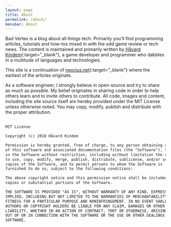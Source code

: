 ```yaml
---
layout: page
title: About
permalink: /about/
menubar: About
---
```

Bad Vertex is a blog about all things tech. Primarily you'll find programming articles, tutorials and how-tos mixed in with the odd game review or tech news. The content is maintained and primarily written by [Håvard Kindem](https://havardkindem.com){:target="_blank"}, a game developer and programmer who dabbles in a multitude of languages and technologies.

This site is a continuation of [nexcius.net](https://nexcius.net){:target="_blank"} where the earliest of the articles originate. 

As a software engineer, I strongly believe in open-source and try to share as much as possible. My belief originates in sharing code in order to help others learn and to invite others to contribute. All code, images and content, including the site source itself are hereby provided under the MIT License unless otherwise noted. You may copy, modify, publish and distribute with the proper attribution.<br /><br />

```txt
MIT License

Copyright (c) 2018 Håvard Kindem

Permission is hereby granted, free of charge, to any person obtaining a copy
of this software and associated documentation files (the "Software"), to deal
in the Software without restriction, including without limitation the rights
to use, copy, modify, merge, publish, distribute, sublicense, and/or sell
copies of the Software, and to permit persons to whom the Software is
furnished to do so, subject to the following conditions:

The above copyright notice and this permission notice shall be included in all
copies or substantial portions of the Software.

THE SOFTWARE IS PROVIDED "AS IS", WITHOUT WARRANTY OF ANY KIND, EXPRESS OR
IMPLIED, INCLUDING BUT NOT LIMITED TO THE WARRANTIES OF MERCHANTABILITY,
FITNESS FOR A PARTICULAR PURPOSE AND NONINFRINGEMENT. IN NO EVENT SHALL THE
AUTHORS OR COPYRIGHT HOLDERS BE LIABLE FOR ANY CLAIM, DAMAGES OR OTHER
LIABILITY, WHETHER IN AN ACTION OF CONTRACT, TORT OR OTHERWISE, ARISING FROM,
OUT OF OR IN CONNECTION WITH THE SOFTWARE OR THE USE OR OTHER DEALINGS IN THE
SOFTWARE.
```